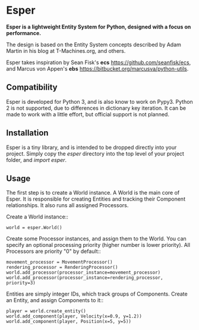 Esper
=====
**Esper is a lightweight Entity System for Python, designed with a focus on performance.**

The design is based on the Entity System concepts described by Adam Martin in his blog at
T-Machines.org, and others.

Esper takes inspiration by Sean Fisk's **ecs** https://github.com/seanfisk/ecs,
and Marcus von Appen's **ebs** https://bitbucket.org/marcusva/python-utils.


Compatibility
-------------
Esper is developed for Python 3, and is also know to work on Pypy3.
Python 2 is not supported, due to differences in dictionary key iteration. It can be
made to work with a little effort, but official support is not planned.


Installation
------------
Esper is a tiny library, and is intended to be dropped directly into your project.
Simply copy the *esper* directory into the top level of your project folder, and
*import esper*.


Usage
-----

The first step is to create a World instance. A World is the main core of Esper.
It is responsible for creating Entities and tracking their Component relationships.
It also runs all assigned Processors. 

Create a World instance::

    world = esper.World()

Create some Processor instances, and assign them to the World. You can specify an
optional processing priority (higher number is lower priority). All Processors are
priority "0" by default::

    movement_processor = MovementProcessor()
    rendering_processor = RenderingProcessor()
    world.add_processor(processor_instance=movement_processor)
    world.add_processor(processor_instance=rendering_processor, priority=3)

Entities are simply integer IDs, which track groups of Components. Create an Entity,
and assign Components to it:: 

    player = world.create_entity()
    world.add_component(player, Velocity(x=0.9, y=1.2))
    world.add_component(player, Position(x=5, y=5))

